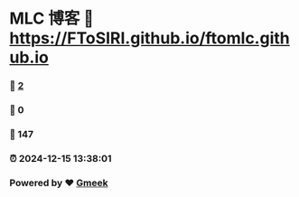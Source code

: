 # MLC 博客 :link: https://FToSIRI.github.io/ftomlc.github.io 
### :page_facing_up: [2](https://FToSIRI.github.io/ftomlc.github.io/tag.html) 
### :speech_balloon: 0 
### :hibiscus: 147 
### :alarm_clock: 2024-12-15 13:38:01 
### Powered by :heart: [Gmeek](https://github.com/Meekdai/Gmeek)
